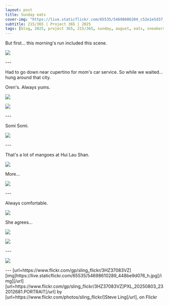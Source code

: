 ```yaml
---
layout: post
title: Sunday eats
cover-img: "https://live.staticflickr.com/65535/54698606204_c52e1e5d37_h.jpg"
subtitle: 215/365 | Project 365 | 2025
tags: [blog, 2025, project 365, 215/365, sunday, august, eats, sneakers]
---
```

<style>
  .intro-header.big-img {
    background-position:center; 
  }
</style>
But first... this morning's run included this scene.
<p class="post-img-wrap">
  <img src="https://live.staticflickr.com/65535/54698699395_b9a629ac43_h.jpg">
</p>
---

Had to go down near cupertino for mom's car service. So while we waited... hung around that city.

Oren's. Always yums.
<p class="post-img-wrap">
  <img src="https://live.staticflickr.com/65535/54698606204_c52e1e5d37_h.jpg">
</p>
<p class="post-img-wrap">
  <img src="https://live.staticflickr.com/65535/54698583008_81ec674c47_h.jpg">
</p>
---

Somi Somi.
<p class="post-img-wrap">
  <img src="https://live.staticflickr.com/65535/54698610099_eaa0c8e285_h.jpg">
</p>
---

That's a lot of mangoes at Hui Lau Shan.
<p class="post-img-wrap">
  <img src="https://live.staticflickr.com/65535/54698370781_285901bd5f_h.jpg">
</p>
More...
<p class="post-img-wrap">
  <img src="https://live.staticflickr.com/65535/54698583163_40042eee02_h.jpg">
</p>
---

Always comfortable.
<p class="post-img-wrap">
  <img src="https://live.staticflickr.com/65535/54698370876_b6e161ff41_h.jpg">
</p>
She agrees...
<p class="post-img-wrap">
  <img src="https://live.staticflickr.com/65535/54698583258_736188141a_h.jpg">
</p>
<p class="post-img-wrap">
  <img src="https://live.staticflickr.com/65535/54697546882_0f546b4ea0_h.jpg">
</p>
---
<p class="post-img-wrap">
  <img src="https://live.staticflickr.com/65535/54698610289_448be9d076_h.jpg">
</p>
---
[url=https://www.flickr.com/gp/sling_flickr/3HZ37083VZ][img]https://live.staticflickr.com/65535/54698610289_448be9d076_h.jpg[/img][/url][url=https://www.flickr.com/gp/sling_flickr/3HZ37083VZ]PXL_20250803_232012681.PORTRAIT[/url] by [url=https://www.flickr.com/photos/sling_flickr/]Steve Ling[/url], on Flickr




